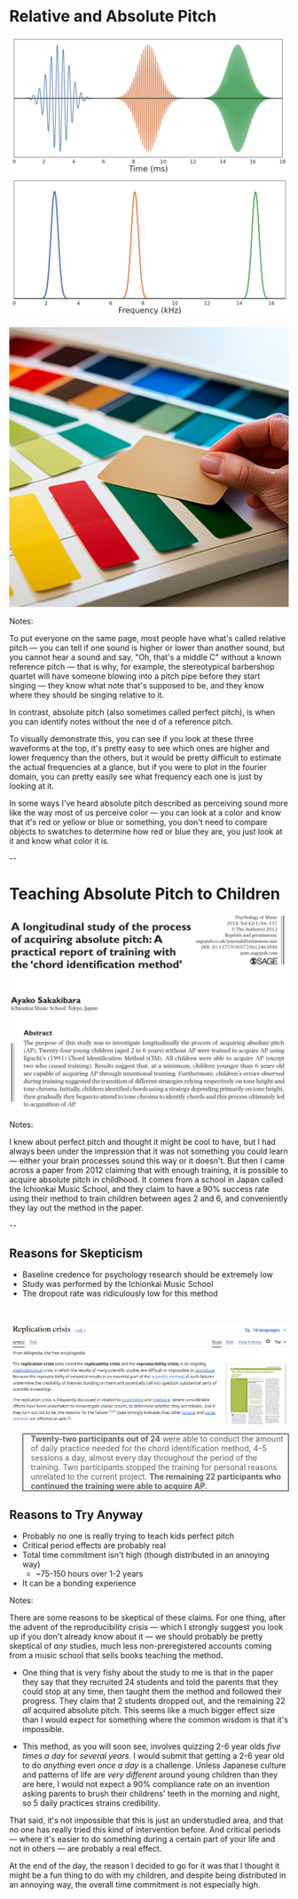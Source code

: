 # Relative and Absolute Pitch

<div class="gallery two-high fragment disappearing-fragment fade-out" data-fragment-index="0">
    <div class="gallery-item">
        <img src="images/frequencies.png"
          />
    </div>
    <div class="gallery-item">
        <img src="images/frequencies_fft.png"
          />
    </div>
</div>

<img src="images/stock/swatches.png"
     class="fragment"
     data-fragment-index="0"
     >

Notes:

To put everyone on the same page, most people have what's called relative pitch — you can tell if one sound is higher or lower than another sound, but you cannot hear a sound and say, "Oh, that's a middle C" without a known reference pitch — that is why, for example, the stereotypical barbershop quartet will have someone blowing into a pitch pipe before they start singing — they know what note that's supposed to be, and they know where they should be singing relative to it.

In contrast, absolute pitch (also sometimes called perfect pitch), is when you can identify notes without the nee
d of a reference pitch.

To visually demonstrate this, you can see if you look at these three waveforms at the top, it's pretty easy to see which ones are higher and lower frequency than the others, but it would be pretty difficult to estimate the actual frequencies at a glance, but if you were to plot in the fourier domain, you can pretty easily see what frequency each one is just by looking at it.

In some ways I've heard absolute pitch described as perceiving sound more like the way most of us perceive color — you can look at a color and know that it's red or yellow or blue or something, you don't need to compare objects to swatches to determine how red or blue they are, you just look at it and know what color it is.

--

# Teaching Absolute Pitch to Children

<img src="images/study_abstract_00.png"
     class="screenshot splash">

<!--
     alt="A screenshot of the abstract of a paper in Psychology of Music from 2012. The title is: A longitudinal study of the process of acquiring absolute pitch: A practical report of training with the ‘chord identification method’

The author is Ayako Sakakibara from the Ichionkai Music School, Tokyo, Japan

The abstract is:

The purpose of this study was to investigate longitudinally the process of acquiring absolute pitch (AP). Twenty-four young children (aged 2 to 6 years) without AP were trained to acquire AP using Eguchi’s (1991) Chord Identification Method (CIM). All children were able to acquire AP (except two who ceased training). Results suggest that, at a minimum, children younger than 6 years old are capable of acquiring AP through intentional training. Furthermore, children’s errors observed during training suggested the transition of different strategies relying respectively on tone height and tone chroma. Initially, children identified chords using a strategy depending primarily on tone height, then gradually they began to attend to tone chroma to identify chords and this process ultimately led to acquisition of AP.">
-->

Notes:

I knew about perfect pitch and thought it might be cool to have, but I had always been under the impression that it was not something you could learn — either your brain processes sound this way or it doesn't. But then I came across a paper from 2012 claiming that with enough training, it is possible to acquire absolute pitch in childhood. It comes from a school in Japan called the Ichionkai Music School, and they claim to have a 90% success rate using their method to train children between ages 2 and 6, and conveniently they lay out the method in the paper.

--

## Reasons for Skepticism

- Baseline credence for psychology research should be extremely low
- Study was performed by the Ichionkai Music School
- The dropout rate was ridiculously low for this method

<br/>
<br/>

<div class="fragment disappearing-fragment nospace-fragment fade-out" data-fragment-index="0">
<img src="images/replication_crisis_wikipedia_ss.png">
</div>

<div class="fragment disappearing-fragment nospace-fragment fade-in-and-out" data-fragment-index="0">
<blockquote style="border: 1px solid black">
<b>Twenty-two participants out of 24</b> were able to conduct the amount of daily practice needed for
the chord identification method, 4–5 sessions a day, almost every day throughout the period of
the training. Two participants stopped the training for personal reasons unrelated to the current
project. <b>The remaining 22 participants who continued the training were able to acquire AP.</b>
</blockquote>
</div>

<div class="fragment appear" style="margin-top:2em" data-fragment-index="1">

## Reasons to Try Anyway

- Probably no one is really trying to teach kids perfect pitch
- Critical period effects are probably real
- Total time commitment isn't high (though distributed in an annoying way)
    - ~75-150 hours over 1-2 years
- It can be a bonding experience

</div>


Notes:

There are some reasons to be skeptical of these claims. For one thing, after the advent of the reproducibility crisis — which I strongly suggest you look up if you don't already know about it — we should probably be pretty skeptical of *any* studies, much less non-preregistered accounts coming from a music school that sells books teaching the method.

- One thing that is very fishy about the study to me is that in the paper they say that they recruited 24 students and told the parents that they could stop at any time, then taught them the method and followed their progress. They claim that 2 students dropped out, and the remaining 22 *all* acquired absolute pitch. This seems like a much bigger effect size than I would expect for something where the common wisdom is that it's impossible.

- This method, as you will soon see, involves quizzing 2-6 year olds *five times a day* for *several years*. I would submit that getting a 2-6 year old to do *anything* even *once a day* is a challenge. Unless Japanese culture and patterns of life are *very different* around young children than they are here, I would not expect a 90% compliance rate on an invention asking parents to brush their childrens' teeth in the morning and night, so 5 daily practices strains credibility.

That said, it's not impossible that this is just an understudied area, and that no one has really tried this kind of intervention before. And critical periods — where it's easier to do something during a certain part of your life and not in others — are probably a real effect.

At the end of the day, the reason I decided to go for it was that I thought it might be a fun thing to do with my children, and despite being distributed in an annoying way, the overall time commitment is not especially high.

